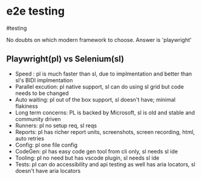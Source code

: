 # e2e testing

#testing

No doubts on which modern framework to choose. Answer is 'playwright'

## Playwright(pl) vs Selenium(sl)

- Speed : pl is much faster than sl, due to implmentation and better than sl's BIDI implmentation
- Parallel excution: pl native support, sl can do using sl grid but code needs to be changed
- Auto waiting: pl out of the box support, sl doesn't have; minimal flakiness
- Long term concerns: PL is backed by Microsoft, sl is old and stable and community driven
- Runners: pl no setup req, sl reqs
- Reports: pl has richer report units, screenshots, screen recording, html, auto retries
- Config: pl one file config
- CodeGen: pl has easy code gen tool from cli only, sl needs sl ide
- Tooling: pl no need but has vscode plugin, sl needs sl ide
- Tests: pl can do accessibility and api testing as well has aria locators, sl doesn't have aria locators
